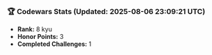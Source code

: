 ### 🏆 Codewars Stats (Updated: 2025-08-06 23:09:21 UTC)

- **Rank:** 8 kyu
- **Honor Points:** 3
- **Completed Challenges:** 1
